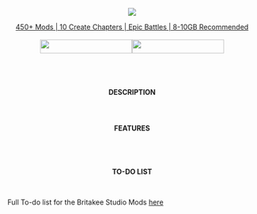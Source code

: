 <p align="center"><a href="https://www.curseforge.com/members/realbritakee/projects" rel="nofollow"><img src="https://i.ibb.co/J599Zmd/britakeestudios.png">
<br/>
<p align="center">450+ Mods | 10 Create Chapters | Epic Battles | 8-10GB Recommended
<br/>
<br/>
<a href="https://dsc.gg/britakeestudio" rel="nofollow"><img src="https://img.shields.io/discord/1272931953821352047?style=for-the-badge&logo=discord&logoColor=fff&label=Britakee Studio&labelColor=0c1323&color=f97044" width="186" height="28"></a><a href="https://ko-fi.com/britakee" rel="nofollow"><img src="https://img.shields.io/static/v1?label=ko-fi&amp;message=Buy me a coffee&amp;color=f97044&amp;labelColor=0c1323&amp;style=for-the-badge&amp;logo=kofi&amp;logoColor=fff" alt="" width="186" height="28"></a>
<br/>
  
#

<br/>
<p align="center"><strong>DESCRIPTION</strong>
<br/>
<br/>

#

<p align="center"><strong>FEATURES</strong></p>
<br/>

#

<p align="center"><strong>TO-DO LIST</strong></p>
<br/>
<p align="center"><p>Full To-do list for the Britakee Studio Mods&nbsp;<a href="https://trello.com/b/B34llSgW/britakee-studio-mods" rel="nofollow">here</a></p>
